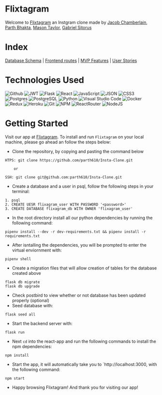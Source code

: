 # Flixtagram
Welcome to [Flixtagram](https://flixtagram.herokuapp.com/) an Instgram clone made by [Jacob Chamberlain](https://github.com/JacobDChamberlain), [Parth Bhakta](https://github.com/parth610), [Mason Taylor](https://github.com/masontaylor7), [Gabriel Sitorus](https://github.com/GabeS97?tab=repositories)

# Index
[Database Schema](https://github.com/parth610/Insta-Clone/wiki/Database-Schema) | [Frontend routes](https://github.com/parth610/Insta-Clone/wiki/Frontend-Routes) | [MVP Features](https://github.com/parth610/Insta-Clone/wiki/MVP-Features) | [User Stories](https://github.com/parth610/Insta-Clone/wiki/User-Stories)

# Technologies Used
![Github](https://img.shields.io/badge/GitHub-100000?style=for-the-badge&logo=github&logoColor=white)
![JWT](https://img.shields.io/badge/JWT-black?style=for-the-badge&logo=JSON%20web%20tokens)
![Flask](https://img.shields.io/badge/flask-%23000.svg?style=for-the-badge&logo=flask&logoColor=white)
![React](https://img.shields.io/badge/react-%2320232a.svg?style=for-the-badge&logo=react&logoColor=%2361DAFB)
![JavaScript](https://img.shields.io/badge/javascript-%23323330.svg?style=for-the-badge&logo=javascript&logoColor=%23F7DF1E)
![JSON](https://img.shields.io/badge/json-5E5C5C?style=for-the-badge&logo=json&logoColor=white)
![CSS3](https://img.shields.io/badge/css3-%231572B6.svg?style=for-the-badge&logo=css3&logoColor=white)
![Postgres](https://img.shields.io/badge/postgres-%23316192.svg?style=for-the-badge&logo=postgresql&logoColor=white)
![PostgreSQL](https://img.shields.io/badge/PostgreSQL-316192?style=for-the-badge&logo=postgresql&logoColor=white)
![Python](https://img.shields.io/badge/python-3670A0?style=for-the-badge&logo=python&logoColor=ffdd54)
![Visual Studio Code](https://img.shields.io/badge/Visual%20Studio%20Code-0078d7.svg?style=for-the-badge&logo=visual-studio-code&logoColor=white)
![Docker](https://img.shields.io/badge/docker-%230db7ed.svg?style=for-the-badge&logo=docker&logoColor=white)
![Redux](https://img.shields.io/badge/redux-%23593d88.svg?style=for-the-badge&logo=redux&logoColor=white)
![Heroku](https://img.shields.io/badge/heroku-%23430098.svg?style=for-the-badge&logo=heroku&logoColor=white)
![Git](https://img.shields.io/badge/git-%23F05033.svg?style=for-the-badge&logo=git&logoColor=white)
![NPM](https://img.shields.io/badge/npm-CB3837?style=for-the-badge&logo=npm&logoColor=white)
![ReactRouter](https://img.shields.io/badge/React_Router-CA4245?style=for-the-badge&logo=react-router&logoColor=white)
![NodeJS](https://img.shields.io/badge/node.js-6DA55F?style=for-the-badge&logo=node.js&logoColor=white)

# Getting Started

Visit our app at [Flixtagram](https://flixtagram.herokuapp.com/). To install and run `Flixtagram` on your local machine, please go ahead an follow the steps below:

- Clone the repository, by copying and pasting the command below
```
HTPS: git clone https://github.com/parth610/Insta-Clone.git

    or

SSH: git clone git@github.com:parth610/Insta-Clone.git
```
- Create a database and a user in psql, follow the following steps in your terminal:
```
1. psql
2. CREATE UESR flixagram_user WITH PASSWORD '<password>'
3. CREATE DATABASE flixagram_db WITH OWNER 'flixagram_user'
```
- In the root directory install all our python dependencies by running the following command:
```
pipenv install --dev -r dev-requirements.txt && pipenv install -r requirements.txt
 ```
- After isntalling the dependencies, you will be prompted to enter the virtual enviornment with:
```
pipenv shell
```
- Create a migration files that will allow creation of tables for the database created above
```
flask db migrate
flask db upgrade
```
- Check postbird to view whether or not database has been updated properly (optional)
- Seed database with:
```
flask seed all
```
- Start the backend server with:
```
flask run
```
- Next `cd` into the react-app and run the following commands to install the npm dependencies:
```
npm install
```
- Start the app, it will automatically take you to `http://localhost:3000, with the following command:
```
npm start
```
- Happy browsing Flixtagram! And thank you for visiting our app!
